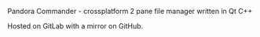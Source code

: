 Pandora Commander - crossplatform 2 pane file manager written in Qt C++

Hosted on GitLab with a mirror on GitHub.

